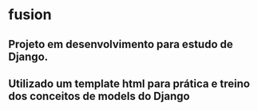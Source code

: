 # fusion

## Projeto em desenvolvimento para estudo de Django.
## Utilizado um template html para prática e treino dos conceitos de models do Django
